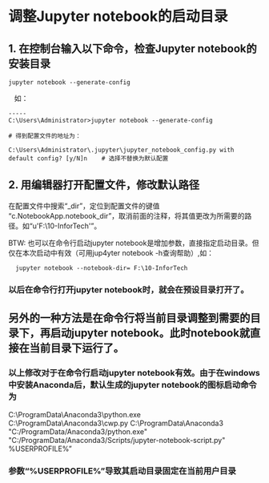 # 调整Jupyter notebook的启动目录

## 1. 在控制台输入以下命令，检查Jupyter notebook的安装目录

    jupyter notebook --generate-config

    如：
    
    -----
    C:\Users\Administrator>jupyter notebook --generate-config

    # 得到配置文件的地址为： 
    
    C:\Users\Administrator\.jupyter\jupyter_notebook_config.py with default config? [y/N]n    # 选择不替换为默认配置

## 2. 用编辑器打开配置文件，修改默认路径

在配置文件中搜索“_dir”，定位到配置文件的键值 “c.NotebookApp.notebook_dir”，取消前面的注释，将其值更改为所需要的路径。如“u'F:\\10-InforTech'”。

BTW: 也可以在命令行启动jupyter notebook是增加参数，直接指定启动目录。但仅在本次启动中有效（可用jup4yter notebook -h查询帮助）,如：

      jupyter notebook --notebook-dir= F:\10-InforTech

### 以后在命令行打开jupyter notebook时，就会在预设目录打开了。

## 另外的一种方法是在命令行将当前目录调整到需要的目录下，再启动jupyter notebook。此时notebook就直接在当前目录下运行了。

### 以上修改对于在命令行启动jupyter notebook有效。由于在windows中安装Anaconda后，默认生成的jupyter notebook的图标启动命令为

  C:\ProgramData\Anaconda3\python.exe C:\ProgramData\Anaconda3\cwp.py C:\ProgramData\Anaconda3 "C:/ProgramData/Anaconda3/python.exe" "C:/ProgramData/Anaconda3/Scripts/jupyter-notebook-script.py" %USERPROFILE%”

### 参数“%USERPROFILE%”导致其启动目录固定在当前用户目录
